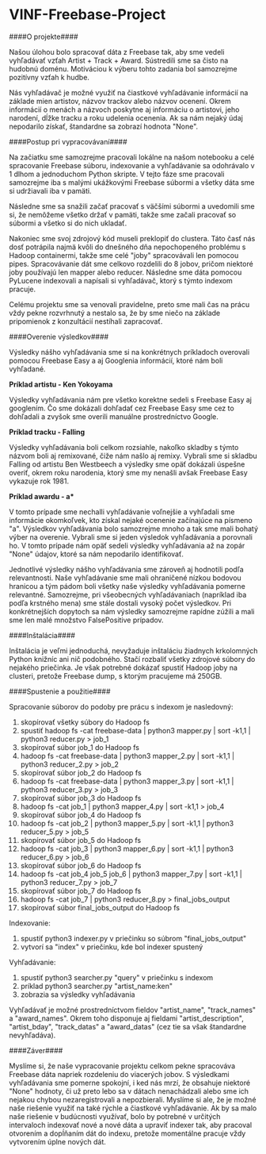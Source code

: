 # VINF-Freebase-Project


####O projekte####

Našou úlohou bolo spracovať dáta z Freebase tak, aby sme vedeli vyhľadávať vzťah Artist + Track + Award. Sústredili sme sa čisto na hudobnú doménu. Motiváciou k výberu tohto zadania bol samozrejme pozitívny vzťah k hudbe.

Nás vyhľadávač je možné využiť na čiastkové vyhľadávanie informácií na základe mien artistov, názvov trackov alebo názvov ocenení. Okrem informácií o menách a názvoch poskytne aj informáciu o artistovi, jeho narodení, dĺžke tracku a roku udelenia ocenenia. Ak sa nám nejaký údaj nepodarilo získať, štandardne sa zobrazí hodnota "None".


####Postup pri vypracovávaní####

Na začiatku sme samozrejme pracovali lokálne na našom notebooku a celé spracovanie Freebase súboru, indexovanie a vyhľadávanie sa odohrávalo v 1 dlhom a jednoduchom Python skripte. V tejto fáze sme pracovali samozrejme iba s malými ukážkovými Freebase súbormi a všetky dáta sme si udržiavali iba v pamäti.

Následne sme sa snažili začať pracovať s väčšími súbormi a uvedomili sme si, že nemôžeme všetko držať v pamäti, takže sme začali pracovať so súbormi a všetko si do nich ukladať.

Nakoniec sme svoj zdrojový kód museli preklopiť do clustera. Táto časť nás dosť potrápila najmä kvôli do dnešného dňa nepochopeného problému s Hadoop containermi, takže sme celé "joby" spracovávali len pomocou pipes. Spracovávanie dát sme celkovo rozdelili do 8 jobov, pričom niektoré joby používajú len mapper alebo reducer. Následne sme dáta pomocou PyLucene indexovali a napísali si vyhľadávač, ktorý s týmto indexom pracuje. 

Celému projektu sme sa venovali pravidelne, preto sme mali čas na prácu vždy pekne rozvrhnutý a nestalo sa, že by sme niečo na základe pripomienok z konzultácií nestíhali zapracovať.


####Overenie výsledkov####

Výsledky nášho vyhľadávania sme si na konkrétnych príkladoch overovali pomocou Freebase Easy a aj Googlenia informácií, ktoré nám boli vyhľadané.

__Príklad artistu - Ken Yokoyama__

Výsledky vyhľadávania nám pre všetko korektne sedeli s Freebase Easy aj googlením. Čo sme dokázali dohľadať cez Freebase Easy sme cez to dohľadali a zvyšok sme overili manuálne prostredníctvo Google.

__Príklad tracku - Falling__

Výsledky vyhľadávania boli celkom rozsiahle, nakoľko skladby s týmto názvom boli aj remixované, čiže nám našlo aj remixy. Vybrali sme si skladbu Falling od artistu Ben Westbeech a výsledky sme opäť dokázali úspešne overiť, okrem roku narodenia, ktorý sme my nenašli avšak Freebase Easy vykazuje rok 1981.

__Príklad awardu - a*__

V tomto prípade sme nechalli vyhľadávanie voľnejšie a vyhľadali sme informácie okomkoľvek, kto získal nejaké ocenenie začínajúce na písmeno "a". Výsledkov vyhľadávania bolo samozrejme mnoho a tak sme mali bohatý výber na overenie. Vybrali sme si jeden výsledok vyhľadávania a porovnali ho. V tomto prípade nám opäť sedeli výsledky vyhľadávania až na zopár "None" údajov, ktoré sa nám nepodarilo identifikovať.

Jednotlivé výsledky nášho vyhľadávania sme zároveň aj hodnotili podľa relevantnosti. Naše vyhľadávanie sme mali ohraničené nízkou bodovou hranicou a tým pádom boli všetky naše výsledky vyhľadávania pomerne relevantné. Samozrejme, pri všeobecných vyhľadávaniach (napríklad iba podľa krstného mena) sme stále dostali vysoký počet výsledkov. Pri konkrétnejších dopytoch sa nám výsledky samozrejme rapídne zúžili a mali sme len malé množstvo FalsePositive prípadov.


####Inštalácia####

Inštalácia je veľmi jednoduchá, nevyžaduje inštaláciu žiadnych krkolomných Python knižníc ani nič podobného. Stačí rozbaliť všetky zdrojové súbory do nejakého priečinka. Je však potrebné dokázať spustiť Hadoop joby na clusteri, pretože Freebase dump, s ktorým pracujeme má 250GB.


####Spustenie a použitie####

Spracovanie súborov do podoby pre prácu s indexom je nasledovný:
1.  skopírovať všetky súbory do Hadoop fs
2.  spustiť hadoop fs -cat freebase-data | python3 mapper.py | sort -k1,1 | python3 reducer.py > job_1
3.  skopírovať súbor job_1 do Hadoop fs
4.  hadoop fs -cat freebase-data | python3 mapper_2.py | sort -k1,1 | python3 reducer_2.py > job_2
5.  skopírovať súbor job_2 do Hadoop fs
6.  hadoop fs -cat freebase-data | python3 mapper_3.py | sort -k1,1 | python3 reducer_3.py > job_3
7.  skopírovať súbor job_3 do Hadoop fs
8.  hadoop fs -cat job_1 | python3 mapper_4.py | sort -k1,1 > job_4
9.  skopírovať súbor job_4 do Hadoop fs
10. hadoop fs -cat job_2 | python3 mapper_5.py | sort -k1,1 | python3 reducer_5.py > job_5
11. skopírovať súbor job_5 do Hadoop fs
12. hadoop fs -cat job_3 | python3 mapper_6.py | sort -k1,1 | python3 reducer_6.py > job_6
13. skopírovať súbor job_6 do Hadoop fs
14. hadoop fs -cat job_4 job_5 job_6 | python3 mapper_7.py | sort -k1,1 | python3 reducer_7.py > job_7
15. skopírovať súbor job_7 do Hadoop fs
16. hadoop fs -cat job_7 | python3 reducer_8.py > final_jobs_output
17. skopírovať súbor final_jobs_output do Hadoop fs

Indexovanie:
1.  spustiť python3 indexer.py v priečinku so súbrom "final_jobs_output"
2.  vytvorí sa "index" v priečinku, kde bol indexer spustený

Vyhľadávanie:
1.  spustiť python3 searcher.py "query" v priečinku s indexom
2.  príklad python3 searcher.py "artist_name:ken"
3.  zobrazia sa výsledky vyhľadávania

Vyhľadávať je možné prostredníctvom fieldov "artist_name", "track_names" a "award_names". Okrem toho disponuje aj fieldami "artist_description", "artist_bday", "track_datas" a "award_datas" (cez tie sa však štandardne nevyhľadáva).


####Záver####

Myslíme si, že naše vypracovanie projektu celkom pekne spracováva Freebase dáta napriek rozdeleniu do viacerých jobov. S výsledkami vyhľadávania sme pomerne spokojní, i ked nás mrzí, že obsahuje niektoré "None" hodnoty, či už preto lebo sa v dátach nenachádzali alebo sme ich nejakou chybou nezaregistrovali a nepozbierali. Myslíme si ale, že je možné naše riešenie využiť na také rýchle a čiastkové vyhľadávanie. Ak by sa malo naše riešenie v budúcnosti využívať, bolo by potrebné v určitých intervaloch indexovať nové a nové dáta a upraviť indexer tak, aby pracoval otvorením a dopĺňaním dát do indexu, pretože momentálne pracuje vždy vytvorením úplne nových dát.
